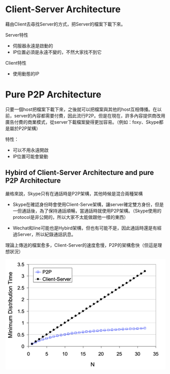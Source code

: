 
# Client-Server Architecture

藉由Client去尋找Server的方式，把Server的檔案下載下來。

Server特性
- 伺服器永遠是啟動的
- IP位置必須是永遠不變的，不然大家找不到它

Client特性
- 使用動態的IP


#  Pure P2P Architecture

只要一個host把檔案下載下來，之後就可以把檔案與其他的host互相傳播。在以前，server的內容都需要付費，因此流行P2P。但是在現在，許多內容提供商改用廣告付費的商業模式，從server下載檔案變得更加容易。（例如：foxy、Skype都是屬於P2P架構）

特性：
- 可以不用永遠開啟
- IP位置可能會變動

## Hybird of Client-Server Architecture and pure P2P Architecture

嚴格來說，Skype只有在通話時是P2P架構，其他時候是混合兩種架構

- Skype在確認身份時會使用Client-Serve架構，讓server確定雙方身份，但是一但通話後，為了保持通話順暢，當通話時就使用P2P架構。（Skype使用的protocol是非公開的，所以大家不太能做跟他一樣的東西）

- Wechat和line可能也是Hybird架構，但也有可能不是，因此通話時還是有經過Server，所以紀錄通話訊息。


理論上傳送的檔案愈多，Client-Server的速度愈慢，P2P的架構愈快（但這是理想狀況）

![RelationShip](./圖片/speed.png)
